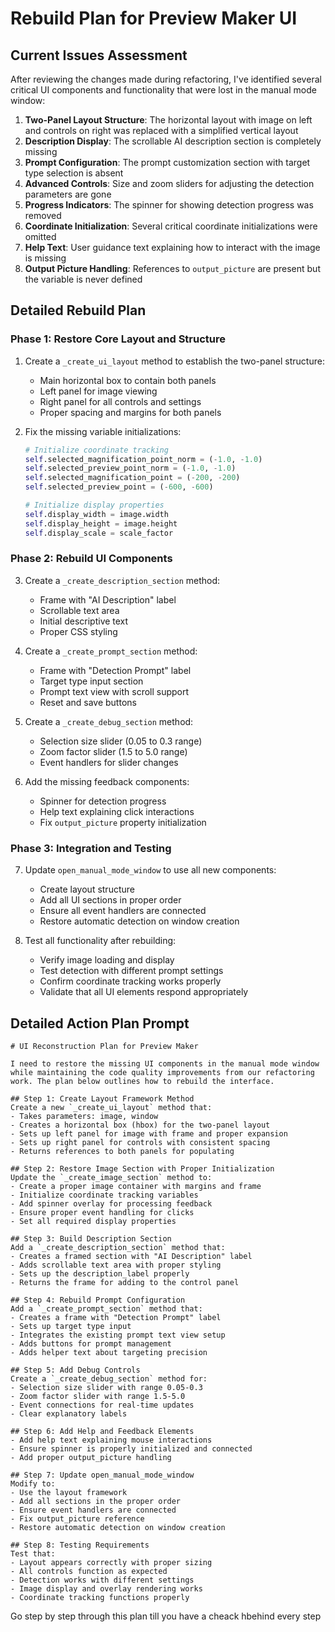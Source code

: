 # Rebuild Plan for Preview Maker UI

## Current Issues Assessment

After reviewing the changes made during refactoring, I've identified several critical UI components and functionality that were lost in the manual mode window:

1. **Two-Panel Layout Structure**: The horizontal layout with image on left and controls on right was replaced with a simplified vertical layout
2. **Description Display**: The scrollable AI description section is completely missing
3. **Prompt Configuration**: The prompt customization section with target type selection is absent
4. **Advanced Controls**: Size and zoom sliders for adjusting the detection parameters are gone
5. **Progress Indicators**: The spinner for showing detection progress was removed
6. **Coordinate Initialization**: Several critical coordinate initializations were omitted
7. **Help Text**: User guidance text explaining how to interact with the image is missing
8. **Output Picture Handling**: References to `output_picture` are present but the variable is never defined

## Detailed Rebuild Plan

### Phase 1: Restore Core Layout and Structure

1. Create a `_create_ui_layout` method to establish the two-panel structure:
   - Main horizontal box to contain both panels
   - Left panel for image viewing
   - Right panel for all controls and settings
   - Proper spacing and margins for both panels

2. Fix the missing variable initializations:
   ```python
   # Initialize coordinate tracking
   self.selected_magnification_point_norm = (-1.0, -1.0)
   self.selected_preview_point_norm = (-1.0, -1.0)
   self.selected_magnification_point = (-200, -200)
   self.selected_preview_point = (-600, -600)

   # Initialize display properties
   self.display_width = image.width
   self.display_height = image.height
   self.display_scale = scale_factor
   ```

### Phase 2: Rebuild UI Components

3. Create a `_create_description_section` method:
   - Frame with "AI Description" label
   - Scrollable text area
   - Initial descriptive text
   - Proper CSS styling

4. Create a `_create_prompt_section` method:
   - Frame with "Detection Prompt" label
   - Target type input section
   - Prompt text view with scroll support
   - Reset and save buttons

5. Create a `_create_debug_section` method:
   - Selection size slider (0.05 to 0.3 range)
   - Zoom factor slider (1.5 to 5.0 range)
   - Event handlers for slider changes

6. Add the missing feedback components:
   - Spinner for detection progress
   - Help text explaining click interactions
   - Fix `output_picture` property initialization

### Phase 3: Integration and Testing

7. Update `open_manual_mode_window` to use all new components:
   - Create layout structure
   - Add all UI sections in proper order
   - Ensure all event handlers are connected
   - Restore automatic detection on window creation

8. Test all functionality after rebuilding:
   - Verify image loading and display
   - Test detection with different prompt settings
   - Confirm coordinate tracking works properly
   - Validate that all UI elements respond appropriately

## Detailed Action Plan Prompt

```
# UI Reconstruction Plan for Preview Maker

I need to restore the missing UI components in the manual mode window while maintaining the code quality improvements from our refactoring work. The plan below outlines how to rebuild the interface.

## Step 1: Create Layout Framework Method
Create a new `_create_ui_layout` method that:
- Takes parameters: image, window
- Creates a horizontal box (hbox) for the two-panel layout
- Sets up left panel for image with frame and proper expansion
- Sets up right panel for controls with consistent spacing
- Returns references to both panels for populating

## Step 2: Restore Image Section with Proper Initialization
Update the `_create_image_section` method to:
- Create a proper image container with margins and frame
- Initialize coordinate tracking variables
- Add spinner overlay for processing feedback
- Ensure proper event handling for clicks
- Set all required display properties

## Step 3: Build Description Section
Add a `_create_description_section` method that:
- Creates a framed section with "AI Description" label
- Adds scrollable text area with proper styling
- Sets up the description_label properly
- Returns the frame for adding to the control panel

## Step 4: Rebuild Prompt Configuration
Add a `_create_prompt_section` method that:
- Creates a frame with "Detection Prompt" label
- Sets up target type input
- Integrates the existing prompt text view setup
- Adds buttons for prompt management
- Adds helper text about targeting precision

## Step 5: Add Debug Controls
Create a `_create_debug_section` method for:
- Selection size slider with range 0.05-0.3
- Zoom factor slider with range 1.5-5.0
- Event connections for real-time updates
- Clear explanatory labels

## Step 6: Add Help and Feedback Elements
- Add help text explaining mouse interactions
- Ensure spinner is properly initialized and connected
- Add proper output_picture handling

## Step 7: Update open_manual_mode_window
Modify to:
- Use the layout framework
- Add all sections in the proper order
- Ensure event handlers are connected
- Fix output_picture reference
- Restore automatic detection on window creation

## Step 8: Testing Requirements
Test that:
- Layout appears correctly with proper sizing
- All controls function as expected
- Detection works with different settings
- Image display and overlay rendering works
- Coordinate tracking functions properly
```

Go step by step through this plan till you have a cheack hbehind every step

